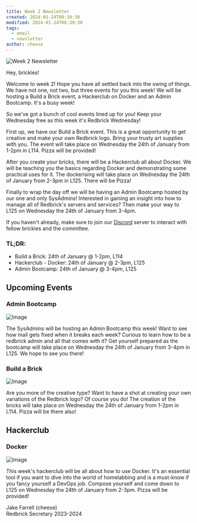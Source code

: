 ```yaml
---
title: Week 2 Newsletter
created: 2024-01-24T08:39:30
modified: 2024-01-24T08:39:30
tags:
  - email
  - newsletter
author: cheese
---
```


![Week 2 Newsletter](https://i.imgur.com/VtKuqn4.gif)



Hey, brickies!

Welcome to week 2! Hope you have all settled back into the swing of 
things. We have not one, not two, but three events for you this week! We 
will be hosting a Build a Brick event, a Hackerclub on Docker and an 
Admin Bootcamp. It's a busy week!


So we've got a bunch of cool events lined up for you! Keep your 
Wednesday free as this week it's Redbrick Wednesday!

First up, we have our Build a Brick event. This is a great opportunity 
to get creative and make your own Redbrick logo. Bring your trusty art 
supplies with you. The event will take place on Wednesday the 24th of 
January from 1-2pm in L114. Pizza will be provided!

After you create your bricks, there will be a Hackerclub all about 
Docker. We will be teaching you the basics regarding Docker and 
demonstrating some practical uses for it. The dockerising will take 
place on Wednesday the 24th of January from 2-3pm in L125. There will be 
Pizza!

Finally to wrap the day off we will be having an Admin Bootcamp hosted 
by our one and only SysAdmins! Interested in gaining an insight into how 
to manage all of Redbrick's servers and services? Then make your way to 
L125 on Wednesday the 24th of January from 3-4pm.

If you haven't already, make sure to join our [Discord](https://chat.redbrick.dcu.ie/) server to interact with fellow brickies 
and the committee.

### TL;DR:

- Build a Brick: 24th of January @ 1-2pm, L114
- Hackerclub - Docker: 24th of January @ 2-3pm, L125
- Admin Bootcamp: 24th of January @ 3-4pm, L125



## Upcoming Events


### Admin Bootcamp
![Image](https://cdn.discordapp.com/attachments/897234572608159774/1198759367151976599/Blue_Modern_Technology_Intro_YouTube_Video_.gif?ex=65c012a9&is=65ad9da9&hm=06245d8a8c92c7a3465777b9c9736c0a31b20c69c72f9d5d74385333584c361c&)



The SysAdmins will be hosting an Admin Bootcamp this week! Want to see 
how mail gets fixed when it breaks each week? Curious to learn how to be 
a redbrick admin and all that comes with it? Get yourself prepared as 
the bootcamp will take place on Wednesday the 24th of January from 3-4pm 
in L125. We hope to see you there!




### Build a Brick
![Image](https://cdn.discordapp.com/attachments/897234572608159774/1198753918914666526/image0.jpg?ex=65c00d96&is=65ad9896&hm=b5435b3fd9770e41565dc958ad790f498564d2c136c2296b4e268d7b0ac583e3&)



Are you more of the creative type? Want to have a shot at creating your 
own variations of the Redbrick logo? Of course you do! The creation of 
the bricks will take place on Wednesday the 24th of January from 1-2pm 
in L114. Pizza will be there also!




## Hackerclub





### Docker
![Image](https://cdn.discordapp.com/attachments/897234572608159774/1198755925910110298/authentic_leather_4.gif?ex=65c00f74&is=65ad9a74&hm=a45aecea9f4b027b081d45ce547b1489ac9ac28628d3fb9020e1b261507fe3c0&)



This week's hackerclub will be all about how to use Docker. It's an 
essential tool if you want to dive into the world of homelabbing and is 
a must-know if you fancy yourself a DevOps job. Compose yourself and 
come down to L125 on Wednesday the 24th of January from 2-3pm. Pizza 
will be provided!





Jake Farrell (cheese)\
Redbrick Secretary 2023-2024

